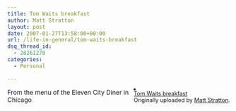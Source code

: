 ```yaml
---
title: Tom Waits breakfast
author: Matt Stratton
layout: post
date: 2007-01-27T13:58:00+00:00
url: /life-in-general/tom-waits-breakfast
dsq_thread_id:
  - 28261278
categories:
  - Personal

---
```

<div style="float:right;margin-left:10px;margin-bottom:10px;">
  <a href="https://www.flickr.com/photos/mugsy/371052444/" title="photo sharing"><img src="https://farm1.static.flickr.com/178/371052444_68dbd77c40_m.jpg" alt="" style="border:solid 2px #000000;" /></a> <br /> <span style="font-size:.9em;margin-top:0;"> <a href="https://www.flickr.com/photos/mugsy/371052444/">Tom Waits breakfast</a> <br /> Originally uploaded by <a href="https://www.flickr.com/people/mugsy/">Matt Stratton</a>. </span>
</div>

From the menu of the Eleven City Diner in Chicago